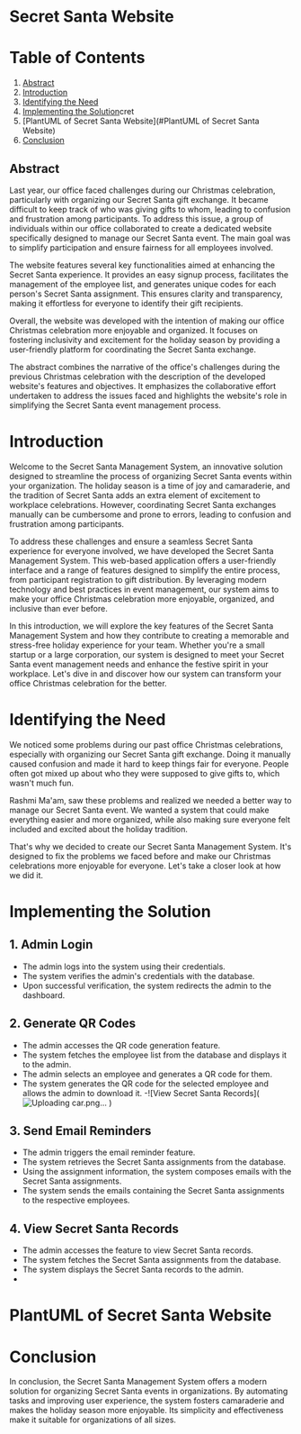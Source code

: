 # Secret Santa Website
# Table of Contents

1. [Abstract](#abstract)
2. [Introduction](#introduction)
3. [Identifying the Need](#identifying-the-need)
4. [Implementing the Solution](#implementing-the-solution)cret 
5. [PlantUML of Secret Santa Website](#PlantUML of Secret Santa Website)
6. [Conclusion](#conclusion)


## Abstract

Last year, our office faced challenges during our Christmas celebration, particularly with organizing our Secret Santa gift exchange. It became difficult to keep track of who was giving gifts to whom, leading to confusion and frustration among participants. To address this issue, a group of individuals within our office collaborated to create a dedicated website specifically designed to manage our Secret Santa event. The main goal was to simplify participation and ensure fairness for all employees involved.

The website features several key functionalities aimed at enhancing the Secret Santa experience. It provides an easy signup process, facilitates the management of the employee list, and generates unique codes for each person's Secret Santa assignment. This ensures clarity and transparency, making it effortless for everyone to identify their gift recipients.

Overall, the website was developed with the intention of making our office Christmas celebration more enjoyable and organized. It focuses on fostering inclusivity and excitement for the holiday season by providing a user-friendly platform for coordinating the Secret Santa exchange.

The abstract combines the narrative of the office's challenges during the previous Christmas celebration with the description of the developed website's features and objectives. It emphasizes the collaborative effort undertaken to address the issues faced and highlights the website's role in simplifying the Secret Santa event management process.


# Introduction

Welcome to the Secret Santa Management System, an innovative solution designed to streamline the process of organizing Secret Santa events within your organization. The holiday season is a time of joy and camaraderie, and the tradition of Secret Santa adds an extra element of excitement to workplace celebrations. However, coordinating Secret Santa exchanges manually can be cumbersome and prone to errors, leading to confusion and frustration among participants.

To address these challenges and ensure a seamless Secret Santa experience for everyone involved, we have developed the Secret Santa Management System. This web-based application offers a user-friendly interface and a range of features designed to simplify the entire process, from participant registration to gift distribution. By leveraging modern technology and best practices in event management, our system aims to make your office Christmas celebration more enjoyable, organized, and inclusive than ever before.

In this introduction, we will explore the key features of the Secret Santa Management System and how they contribute to creating a memorable and stress-free holiday experience for your team. Whether you're a small startup or a large corporation, our system is designed to meet your Secret Santa event management needs and enhance the festive spirit in your workplace. Let's dive in and discover how our system can transform your office Christmas celebration for the better.
# Identifying the Need

We noticed some problems during our past office Christmas celebrations, especially with organizing our Secret Santa gift exchange. Doing it manually caused confusion and made it hard to keep things fair for everyone. People often got mixed up about who they were supposed to give gifts to, which wasn't much fun.

Rashmi Ma'am, saw these problems and realized we needed a better way to manage our Secret Santa event. We wanted a system that could make everything easier and more organized, while also making sure everyone felt included and excited about the holiday tradition.

That's why we decided to create our Secret Santa Management System. It's designed to fix the problems we faced before and make our Christmas celebrations more enjoyable for everyone. Let's take a closer look at how we did it.

# Implementing the Solution

## 1. Admin Login
- The admin logs into the system using their credentials.
- The system verifies the admin's credentials with the database.
- Upon successful verification, the system redirects the admin to the dashboard.

## 2. Generate QR Codes
- The admin accesses the QR code generation feature.
- The system fetches the employee list from the database and displays it to the admin.
- The admin selects an employee and generates a QR code for them.
- The system generates the QR code for the selected employee and allows the admin to download it.
-![View Secret Santa Records](![Uploading car.png…]()
)

## 3. Send Email Reminders
- The admin triggers the email reminder feature.
- The system retrieves the Secret Santa assignments from the database.
- Using the assignment information, the system composes emails with the Secret Santa assignments.
- The system sends the emails containing the Secret Santa assignments to the respective employees.

## 4. View Secret Santa Records
- The admin accesses the feature to view Secret Santa records.
- The system fetches the Secret Santa assignments from the database.
- The system displays the Secret Santa records to the admin.
- 
# PlantUML of Secret Santa Website


# Conclusion

In conclusion, the Secret Santa Management System offers a modern solution for organizing Secret Santa events in organizations. By automating tasks and improving user experience, the system fosters camaraderie and makes the holiday season more enjoyable. Its simplicity and effectiveness make it suitable for organizations of all sizes.





